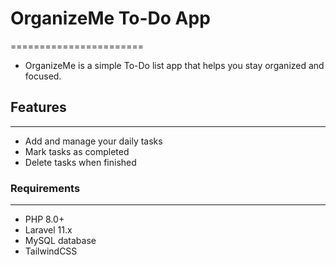 # OrganizeMe To-Do App
=======================
* OrganizeMe is a simple To-Do list app that helps you stay organized and focused.
## Features
------------
* Add and manage your daily tasks
* Mark tasks as completed
* Delete tasks when finished

### Requirements
---------------
* PHP 8.0+
* Laravel 11.x
* MySQL database
* TailwindCSS
